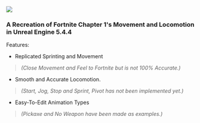 # ![](https://github.com/Raytrac0/FortSource/blob/main/logo.png)
### A Recreation of Fortnite Chapter 1's Movement and Locomotion in Unreal Engine 5.4.4

Features:
- Replicated Sprinting and Movement
> *(Close Movement and Feel to Fortnite but is not 100% Accurate.)*
- Smooth and Accurate Locomotion.
> *(Start, Jog, Stop and Sprint, Pivot has not been implemented yet.)*
- Easy-To-Edit Animation Types
> *(Pickaxe and No Weapon have been made as examples.)*

